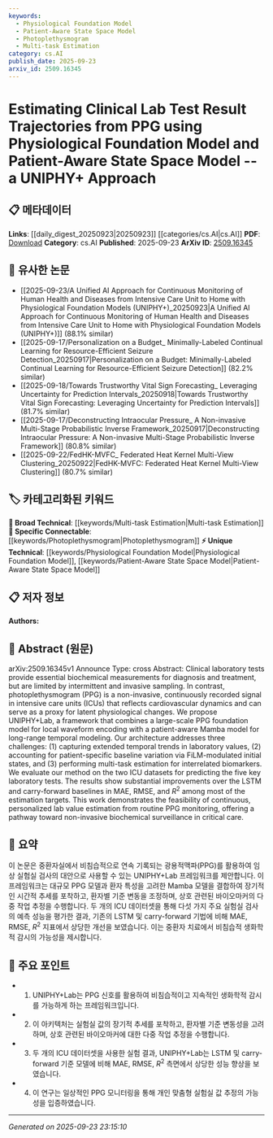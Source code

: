 ```yaml
---
keywords:
  - Physiological Foundation Model
  - Patient-Aware State Space Model
  - Photoplethysmogram
  - Multi-task Estimation
category: cs.AI
publish_date: 2025-09-23
arxiv_id: 2509.16345
---
```


<!-- KEYWORD_LINKING_METADATA:
{
  "processed_timestamp": "2025-09-23T23:15:10.143185",
  "vocabulary_version": "1.0",
  "selected_keywords": [
    "Physiological Foundation Model",
    "Patient-Aware State Space Model",
    "Photoplethysmogram",
    "Multi-task Estimation"
  ],
  "rejected_keywords": [],
  "similarity_scores": {
    "Physiological Foundation Model": 0.78,
    "Patient-Aware State Space Model": 0.77,
    "Photoplethysmogram": 0.82,
    "Multi-task Estimation": 0.8
  },
  "extraction_method": "AI_prompt_based",
  "budget_applied": true,
  "candidates_json": {
    "candidates": [
      {
        "surface": "Physiological Foundation Model",
        "canonical": "Physiological Foundation Model",
        "aliases": [
          "PPG Foundation Model"
        ],
        "category": "unique_technical",
        "rationale": "Represents a novel framework for encoding PPG signals, crucial for linking to non-invasive monitoring techniques.",
        "novelty_score": 0.75,
        "connectivity_score": 0.65,
        "specificity_score": 0.82,
        "link_intent_score": 0.78
      },
      {
        "surface": "Patient-Aware State Space Model",
        "canonical": "Patient-Aware State Space Model",
        "aliases": [
          "Mamba Model"
        ],
        "category": "unique_technical",
        "rationale": "A unique model that incorporates patient-specific data, enhancing the personalization of lab test predictions.",
        "novelty_score": 0.68,
        "connectivity_score": 0.7,
        "specificity_score": 0.8,
        "link_intent_score": 0.77
      },
      {
        "surface": "Photoplethysmogram",
        "canonical": "Photoplethysmogram",
        "aliases": [
          "PPG"
        ],
        "category": "specific_connectable",
        "rationale": "A key non-invasive signal used in the study, linking to broader cardiovascular monitoring research.",
        "novelty_score": 0.55,
        "connectivity_score": 0.85,
        "specificity_score": 0.78,
        "link_intent_score": 0.82
      },
      {
        "surface": "Multi-task Estimation",
        "canonical": "Multi-task Estimation",
        "aliases": [
          "Multi-task Learning"
        ],
        "category": "broad_technical",
        "rationale": "A broad technical approach used in the study, connecting to various machine learning applications.",
        "novelty_score": 0.4,
        "connectivity_score": 0.88,
        "specificity_score": 0.65,
        "link_intent_score": 0.8
      }
    ],
    "ban_list_suggestions": [
      "ICU",
      "biochemical measurements",
      "laboratory tests"
    ]
  },
  "decisions": [
    {
      "candidate_surface": "Physiological Foundation Model",
      "resolved_canonical": "Physiological Foundation Model",
      "decision": "linked",
      "scores": {
        "novelty": 0.75,
        "connectivity": 0.65,
        "specificity": 0.82,
        "link_intent": 0.78
      }
    },
    {
      "candidate_surface": "Patient-Aware State Space Model",
      "resolved_canonical": "Patient-Aware State Space Model",
      "decision": "linked",
      "scores": {
        "novelty": 0.68,
        "connectivity": 0.7,
        "specificity": 0.8,
        "link_intent": 0.77
      }
    },
    {
      "candidate_surface": "Photoplethysmogram",
      "resolved_canonical": "Photoplethysmogram",
      "decision": "linked",
      "scores": {
        "novelty": 0.55,
        "connectivity": 0.85,
        "specificity": 0.78,
        "link_intent": 0.82
      }
    },
    {
      "candidate_surface": "Multi-task Estimation",
      "resolved_canonical": "Multi-task Estimation",
      "decision": "linked",
      "scores": {
        "novelty": 0.4,
        "connectivity": 0.88,
        "specificity": 0.65,
        "link_intent": 0.8
      }
    }
  ]
}
-->

# Estimating Clinical Lab Test Result Trajectories from PPG using Physiological Foundation Model and Patient-Aware State Space Model -- a UNIPHY+ Approach

## 📋 메타데이터

**Links**: [[daily_digest_20250923|20250923]] [[categories/cs.AI|cs.AI]]
**PDF**: [Download](https://arxiv.org/pdf/2509.16345.pdf)
**Category**: cs.AI
**Published**: 2025-09-23
**ArXiv ID**: [2509.16345](https://arxiv.org/abs/2509.16345)

## 🔗 유사한 논문
- [[2025-09-23/A Unified AI Approach for Continuous Monitoring of Human Health and Diseases from Intensive Care Unit to Home with Physiological Foundation Models (UNIPHY+)_20250923|A Unified AI Approach for Continuous Monitoring of Human Health and Diseases from Intensive Care Unit to Home with Physiological Foundation Models (UNIPHY+)]] (88.1% similar)
- [[2025-09-17/Personalization on a Budget_ Minimally-Labeled Continual Learning for Resource-Efficient Seizure Detection_20250917|Personalization on a Budget: Minimally-Labeled Continual Learning for Resource-Efficient Seizure Detection]] (82.2% similar)
- [[2025-09-18/Towards Trustworthy Vital Sign Forecasting_ Leveraging Uncertainty for Prediction Intervals_20250918|Towards Trustworthy Vital Sign Forecasting: Leveraging Uncertainty for Prediction Intervals]] (81.7% similar)
- [[2025-09-17/Deconstructing Intraocular Pressure_ A Non-invasive Multi-Stage Probabilistic Inverse Framework_20250917|Deconstructing Intraocular Pressure: A Non-invasive Multi-Stage Probabilistic Inverse Framework]] (80.8% similar)
- [[2025-09-22/FedHK-MVFC_ Federated Heat Kernel Multi-View Clustering_20250922|FedHK-MVFC: Federated Heat Kernel Multi-View Clustering]] (80.7% similar)

## 🏷️ 카테고리화된 키워드
**🧠 Broad Technical**: [[keywords/Multi-task Estimation|Multi-task Estimation]]
**🔗 Specific Connectable**: [[keywords/Photoplethysmogram|Photoplethysmogram]]
**⚡ Unique Technical**: [[keywords/Physiological Foundation Model|Physiological Foundation Model]], [[keywords/Patient-Aware State Space Model|Patient-Aware State Space Model]]

## 📋 저자 정보

**Authors:** 

## 📄 Abstract (원문)

arXiv:2509.16345v1 Announce Type: cross 
Abstract: Clinical laboratory tests provide essential biochemical measurements for diagnosis and treatment, but are limited by intermittent and invasive sampling. In contrast, photoplethysmogram (PPG) is a non-invasive, continuously recorded signal in intensive care units (ICUs) that reflects cardiovascular dynamics and can serve as a proxy for latent physiological changes. We propose UNIPHY+Lab, a framework that combines a large-scale PPG foundation model for local waveform encoding with a patient-aware Mamba model for long-range temporal modeling. Our architecture addresses three challenges: (1) capturing extended temporal trends in laboratory values, (2) accounting for patient-specific baseline variation via FiLM-modulated initial states, and (3) performing multi-task estimation for interrelated biomarkers. We evaluate our method on the two ICU datasets for predicting the five key laboratory tests. The results show substantial improvements over the LSTM and carry-forward baselines in MAE, RMSE, and $R^2$ among most of the estimation targets. This work demonstrates the feasibility of continuous, personalized lab value estimation from routine PPG monitoring, offering a pathway toward non-invasive biochemical surveillance in critical care.

## 📝 요약

이 논문은 중환자실에서 비침습적으로 연속 기록되는 광용적맥파(PPG)를 활용하여 임상 실험실 검사의 대안으로 사용할 수 있는 UNIPHY+Lab 프레임워크를 제안합니다. 이 프레임워크는 대규모 PPG 모델과 환자 특성을 고려한 Mamba 모델을 결합하여 장기적인 시간적 추세를 포착하고, 환자별 기준 변동을 조정하며, 상호 관련된 바이오마커의 다중 작업 추정을 수행합니다. 두 개의 ICU 데이터셋을 통해 다섯 가지 주요 실험실 검사의 예측 성능을 평가한 결과, 기존의 LSTM 및 carry-forward 기법에 비해 MAE, RMSE, $R^2$ 지표에서 상당한 개선을 보였습니다. 이는 중환자 치료에서 비침습적 생화학적 감시의 가능성을 제시합니다.

## 🎯 주요 포인트

- 1. UNIPHY+Lab는 PPG 신호를 활용하여 비침습적이고 지속적인 생화학적 감시를 가능하게 하는 프레임워크입니다.
- 2. 이 아키텍처는 실험실 값의 장기적 추세를 포착하고, 환자별 기준 변동성을 고려하며, 상호 관련된 바이오마커에 대한 다중 작업 추정을 수행합니다.
- 3. 두 개의 ICU 데이터셋을 사용한 실험 결과, UNIPHY+Lab는 LSTM 및 carry-forward 기준 모델에 비해 MAE, RMSE, $R^2$ 측면에서 상당한 성능 향상을 보였습니다.
- 4. 이 연구는 일상적인 PPG 모니터링을 통해 개인 맞춤형 실험실 값 추정의 가능성을 입증하였습니다.


---

*Generated on 2025-09-23 23:15:10*